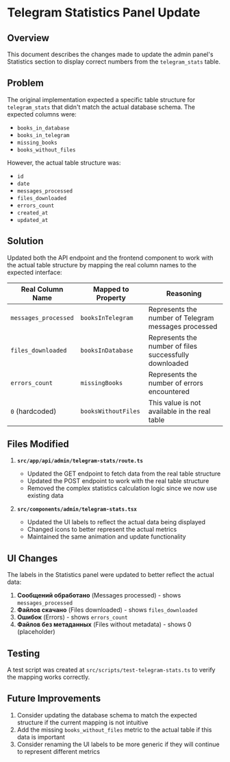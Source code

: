 # Telegram Statistics Panel Update

## Overview
This document describes the changes made to update the admin panel's Statistics section to display correct numbers from the `telegram_stats` table.

## Problem
The original implementation expected a specific table structure for `telegram_stats` that didn't match the actual database schema. The expected columns were:
- `books_in_database`
- `books_in_telegram`
- `missing_books`
- `books_without_files`

However, the actual table structure was:
- `id`
- `date`
- `messages_processed`
- `files_downloaded`
- `errors_count`
- `created_at`
- `updated_at`

## Solution
Updated both the API endpoint and the frontend component to work with the actual table structure by mapping the real column names to the expected interface:

| Real Column Name     | Mapped to Property    | Reasoning |
|----------------------|-----------------------|-----------|
| `messages_processed` | `booksInTelegram`     | Represents the number of Telegram messages processed |
| `files_downloaded`   | `booksInDatabase`     | Represents the number of files successfully downloaded |
| `errors_count`       | `missingBooks`        | Represents the number of errors encountered |
| `0` (hardcoded)      | `booksWithoutFiles`   | This value is not available in the real table |

## Files Modified

1. **`src/app/api/admin/telegram-stats/route.ts`**
   - Updated the GET endpoint to fetch data from the real table structure
   - Updated the POST endpoint to work with the real table structure
   - Removed the complex statistics calculation logic since we now use existing data

2. **`src/components/admin/telegram-stats.tsx`**
   - Updated the UI labels to reflect the actual data being displayed
   - Changed icons to better represent the actual metrics
   - Maintained the same animation and update functionality

## UI Changes
The labels in the Statistics panel were updated to better reflect the actual data:

1. **Сообщений обработано** (Messages processed) - shows `messages_processed`
2. **Файлов скачано** (Files downloaded) - shows `files_downloaded`
3. **Ошибок** (Errors) - shows `errors_count`
4. **Файлов без метаданных** (Files without metadata) - shows 0 (placeholder)

## Testing
A test script was created at `src/scripts/test-telegram-stats.ts` to verify the mapping works correctly.

## Future Improvements
1. Consider updating the database schema to match the expected structure if the current mapping is not intuitive
2. Add the missing `books_without_files` metric to the actual table if this data is important
3. Consider renaming the UI labels to be more generic if they will continue to represent different metrics